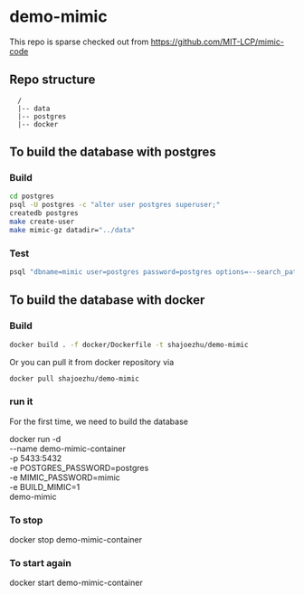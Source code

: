 # demo-mimic

This repo is sparse checked out from https://github.com/MIT-LCP/mimic-code

## Repo structure

```
  /
  |-- data
  |-- postgres
  |-- docker
```

## To build the database with postgres

### Build

```bash
cd postgres
psql -U postgres -c "alter user postgres superuser;"
createdb postgres
make create-user
make mimic-gz datadir="../data"
```

### Test

```bash
psql "dbname=mimic user=postgres password=postgres options=--search_path=mimiciii" -v ON_ERROR_STOP=1 -f postgres_checks.sql
```

## To build the database with docker

### Build

```bash
docker build . -f docker/Dockerfile -t shajoezhu/demo-mimic
```

Or you can pull it from docker repository via

```bash
docker pull shajoezhu/demo-mimic
```

### run it

For the first time, we need to build the database

docker run -d \
--name demo-mimic-container \
-p 5433:5432 \
-e POSTGRES_PASSWORD=postgres \
-e MIMIC_PASSWORD=mimic \
-e BUILD_MIMIC=1 \
demo-mimic

### To stop
docker stop demo-mimic-container

### To start again
docker start demo-mimic-container
